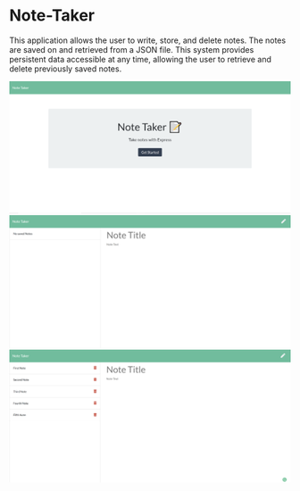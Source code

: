 # Note-Taker

This application allows the user to write, store, and delete notes. The notes are saved on and retrieved from a JSON file. This system provides persistent data accessible at any time, allowing the user to retrieve and delete previously saved notes.


<img src="public\assets\images\2020-08-27 (22).png">


<img src="public\assets\images\2020-08-27 (23).png">


<img src="public\assets\images\2020-08-27.png">
